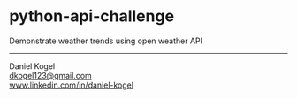 # python-api-challenge
Demonstrate weather trends using open weather API

  
  ---  
  
Daniel Kogel  
dkogel123@gmail.com  
www.linkedin.com/in/daniel-kogel  

